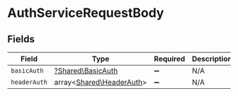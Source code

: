 # AuthServiceRequestBody


## Fields

| Field                                                         | Type                                                          | Required                                                      | Description                                                   |
| ------------------------------------------------------------- | ------------------------------------------------------------- | ------------------------------------------------------------- | ------------------------------------------------------------- |
| `basicAuth`                                                   | [?Shared\BasicAuth](../../Models/Shared/BasicAuth.md)         | :heavy_minus_sign:                                            | N/A                                                           |
| `headerAuth`                                                  | array<[Shared\HeaderAuth](../../Models/Shared/HeaderAuth.md)> | :heavy_minus_sign:                                            | N/A                                                           |